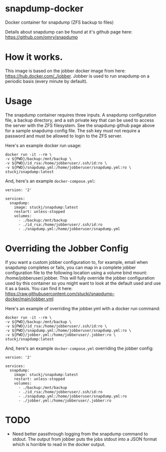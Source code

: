 # snapdump-docker
Docker container for snapdump (ZFS backup to files)

Details about snapdump can be found at it's github page here: https://github.com/omry/snapdump

# How it works.

This image is based on the jobber docker image from here: https://hub.docker.com/_/jobber.
Jobber is used to run snapdump on a periodic basis (every minute by default).

# Usage

The snapdump container requires three inputs. A snapdump configuration file, a backup directory,
and a ssh private key that can be used to access the server with the ZFS filesystem. See the
snapdump github page above for a sample snapdump config file. The ssh key must not require a
password and must be allowed to login to the ZFS server.

Here's an example docker run usage:

```
docker run -it --rm \
-v ${PWD}/backup:/mnt/backup \
-v ${PWD}/id_rsa:/home/jobberuser/.ssh/id:ro \
-v ${PWD}/snapdump.yml:/home/jobberuser/snapdump.yml:ro \
stuckj/snapdump:latest
```

And, here's an example `docker-compose.yml`:

```
version: '2'

services:
  snapdump:
    image: stuckj/snapdump:latest
    restart: unless-stopped
    volumes:
      - ./backup:/mnt/backup
      - ./id_rsa:/home/jobberuser/.ssh/id:ro
      - ./snapdump.yml:/home/jobberuser/snapdump.yml
```

# Overriding the Jobber Config

If you want a custom jobber configuration to, for example, email when snapdump completes or
fails, you can map in a complete jobber configuration file to the following location using
a volume bind mount: /home/jobberuser/.jobber. This will fully override the jobber configuration
used by this container so you might want to look at the default used and use it as a basis.
You can find it here: https://raw.githubusercontent.com/stuckj/snapdump-docker/main/jobber.yml

Here's an example of overriding the jobber.yml with a docker run command:

```
docker run -it --rm \
-v ${PWD}/backup:/mnt/backup \
-v ${PWD}/id_rsa:/home/jobberuser/.ssh/id:ro \
-v ${PWD}/snapdump.yml:/home/jobberuser/snapdump.yml:ro \
-v ${PWD}/jobber.yml:/home/jobberuser/.jobber:ro \
stuckj/snapdump:latest
```

And, here's an example `docker-compose.yml` overriding the jobber config:

```
version: '2'

services:
  snapdump:
    image: stuckj/snapdump:latest
    restart: unless-stopped
    volumes:
      - ./backup:/mnt/backup
      - ./id_rsa:/home/jobberuser/.ssh/id:ro
      - ./snapdump.yml:/home/jobberuser/snapdump.yml:ro
      - ./jobber.yml:/home/jobberuser/.jobber:ro
```

# TODO

- Need better passthrough logging from the snapdump command to stdout. The output from jobber
  puts the jobs stdout into a JSON format which is horrible to read in the docker output.